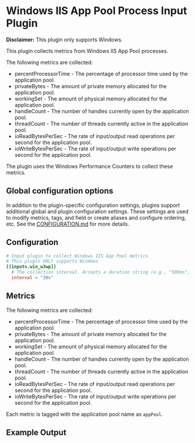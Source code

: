 # Windows IIS App Pool Process Input Plugin

**Disclaimer:** This plugin only supports Windows.

This plugin collects metrics from Windows IIS App Pool processes. 

The following metrics are collected:

- percentProcessorTime - The percentage of processor time used by the application pool.
- privateBytes - The amount of private memory allocated for the application pool.
- workingSet - The amount of physical memory allocated for the application pool.
- handleCount - The number of handles currently open by the application pool.
- threadCount - The number of threads currently active in the application pool.
- ioReadBytesPerSec - The rate of input/output read operations per second for the application pool.
- ioWriteBytesPerSec - The rate of input/output write operations per second for the application pool.

The plugin uses the Windows Performance Counters to collect these metrics.

## Global configuration options <!-- @/docs/includes/plugin_config.md -->

In addition to the plugin-specific configuration settings, plugins support
additional global and plugin configuration settings. These settings are used to
modify metrics, tags, and field or create aliases and configure ordering, etc.
See the [CONFIGURATION.md][CONFIGURATION.md] for more details.

[CONFIGURATION.md]: ../../../docs/CONFIGURATION.md#plugins

## Configuration

```toml @sample.conf
# Input plugin to collect Windows IIS App Pool metrics
# This plugin ONLY supports Windows
[[inputs.win_w3wp]]
  # The collection interval. Accepts a duration string (e.g., "500ms", "2.5s", "1m").
  interval = "30s"
```

## Metrics

The following metrics are collected:

- percentProcessorTime - The percentage of processor time used by the application pool.
- privateBytes - The amount of private memory allocated for the application pool.
- workingSet - The amount of physical memory allocated for the application pool.
- handleCount - The number of handles currently open by the application pool.
- threadCount - The number of threads currently active in the application pool.
- ioReadBytesPerSec - The rate of input/output read operations per second for the application pool.
- ioWriteBytesPerSec - The rate of input/output write operations per second for the application pool.

Each metric is tagged with the application pool name as `appPool`.

## Example Output

